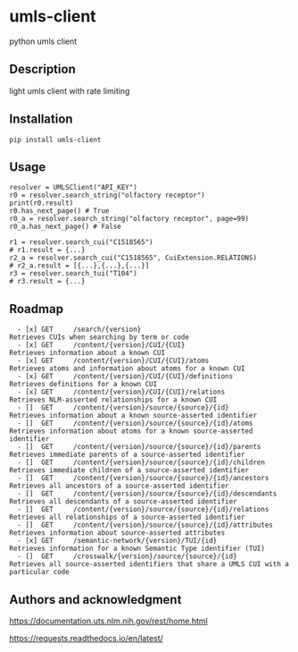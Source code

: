 # umls-client

python umls client

## Description
light umls client with rate limiting


## Installation
    pip install umls-client

## Usage
    resolver = UMLSClient("API_KEY")
    r0 = resolver.search_string("olfactory receptor")
    print(r0.result)
    r0.has_next_page() # True
    r0_a = resolver.search_string("olfactory receptor", page=99)
    r0_a.has_next_page() # False

    r1 = resolver.search_cui("C1518565")
    # r1.result = {...}
    r2_a = resolver.search_cui("C1518565", CuiExtension.RELATIONS)
    # r2_a.result = [{...},{...},{...}]
    r3 = resolver.search_tui("T104")
    # r3.result = {...}

## Roadmap
```
  - [x] GET 	/search/{version}                                       Retrieves CUIs when searching by term or code
  - [x] GET 	/content/{version}/CUI/{CUI} 	                        Retrieves information about a known CUI
  - [x] GET 	/content/{version}/CUI/{CUI}/atoms                      Retrieves atoms and information about atoms for a known CUI
  - [x] GET 	/content/{version}/CUI/{CUI}/definitions             	Retrieves definitions for a known CUI
  - [x] GET 	/content/{version}/CUI/{CUI}/relations              	Retrieves NLM-asserted relationships for a known CUI
  - []  GET 	/content/{version}/source/{source}/{id}                 Retrieves information about a known source-asserted identifier
  - []  GET 	/content/{version}/source/{source}/{id}/atoms           Retrieves information about atoms for a known source-asserted identifier
  - []  GET 	/content/{version}/source/{source}/{id}/parents     	Retrieves immediate parents of a source-asserted identifier
  - []  GET 	/content/{version}/source/{source}/{id}/children    	Retrieves immediate children of a source-asserted identifier
  - []  GET 	/content/{version}/source/{source}/{id}/ancestors   	Retrieves all ancestors of a source-asserted identifier
  - []  GET 	/content/{version}/source/{source}/{id}/descendants 	Retrieves all descendants of a source-asserted identifier
  - []  GET 	/content/{version}/source/{source}/{id}/relations       Retrieves all relationships of a source-asserted identifier
  - []  GET 	/content/{version}/source/{source}/{id}/attributes      Retrieves information about source-asserted attributes
  - [x] GET 	/semantic-network/{version}/TUI/{id} 	                Retrieves information for a known Semantic Type identifier (TUI)
  - []  GET 	/crosswalk/{version}/source/{source}/{id}               Retrieves all source-asserted identifiers that share a UMLS CUI with a particular code
```
## Authors and acknowledgment
https://documentation.uts.nlm.nih.gov/rest/home.html

https://requests.readthedocs.io/en/latest/

